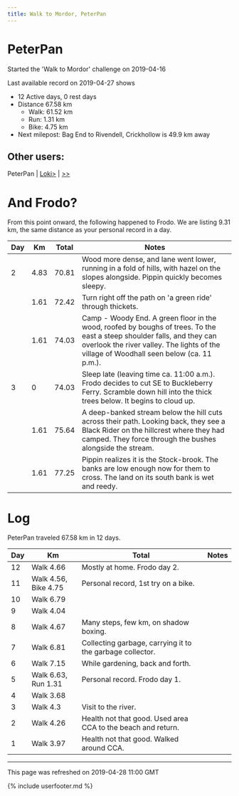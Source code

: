 ```yaml
---
title: Walk to Mordor, PeterPan
---
```


# PeterPan

Started the 'Walk to Mordor' challenge on 2019-04-16

Last available record on 2019-04-27 shows
* 12 Active days, 0 rest days
* Distance 67.58 km
  * Walk: 61.52 km
  * Run: 1.31 km
  * Bike: 4.75 km
* Next milepost: Bag End to Rivendell, Crickhollow is 49.9 km away

## Other users:

PeterPan \| [Loki\>](Loki.md) \| [\>\>](Loki.md)

# And Frodo?
From this point onward, the following happened to Frodo.
We are listing 9.31 km, the same distance as your personal record in a day.

| Day | Km | Total | Notes |
| --- | --- | --- | --- |
| 2 | 4.83 | 70.81 | Wood more dense, and lane went lower, running in a fold of hills, with hazel on the slopes alongside. Pippin quickly becomes sleepy. |
|   | 1.61 | 72.42 | Turn right off the path on 'a green ride' through thickets. |
|   | 1.61 | 74.03 | Camp - Woody End. A green floor in the wood, roofed by boughs of trees. To the east a steep shoulder falls, and they can overlook the river valley. The lights of the village of Woodhall seen below (ca. 11 p.m.). |
| 3 | 0 | 74.03 | Sleep late (leaving time ca. 11:00 a.m.). Frodo decides to cut SE to Buckleberry Ferry. Scramble down hill into the thick trees below. It begins to cloud up. |
|   | 1.61 | 75.64 | A deep-banked stream below the hill cuts across their path. Looking back, they see a Black Rider on the hillcrest where they had camped. They force through the bushes alongside the stream. |
|   | 1.61 | 77.25 | Pippin realizes it is the Stock-brook. The banks are low enough now for them to cross. The land on its south bank is wet and reedy. |


# Log

PeterPan traveled 67.58 km in 12 days.

| Day | Km | Total | Notes |
| --- | --- | --- | --- |
 | 12 | Walk 4.66 | Mostly at home. Frodo day 2. |
 | 11 | Walk 4.56, Bike 4.75 | Personal record, 1st try on a bike.  |
 | 10 | Walk 6.79 |  |
 | 9 | Walk 4.04 |  |
 | 8 | Walk 4.67 | Many steps, few km, on shadow boxing.  |
 | 7 | Walk 6.81 | Collecting garbage, carrying it to the garbage collector.  |
 | 6 | Walk 7.15 | While gardening, back and forth.  |
 | 5 | Walk 6.63, Run 1.31 | Personal record. Frodo day 1. |
 | 4 | Walk 3.68 |  |
 | 3 | Walk 4.3 | Visit to the river.  |
 | 2 | Walk 4.26 | Health not that good. Used area CCA to the beach and return.  |
 | 1 | Walk 3.97 | Health not that good. Walked around CCA.  |

---
This page was refreshed on 2019-04-28 11:00 GMT

{% include userfooter.md %}
